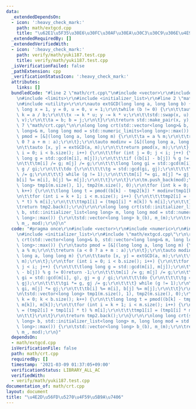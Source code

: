 ```yaml
---
data:
  _extendedDependsOn:
  - icon: ':heavy_check_mark:'
    path: math/extgcd.cpp
    title: "\u62E1\u5F35\u30E6\u30FC\u30AF\u30EA\u30C3\u30C9\u306E\u4E92\u9664\u6CD5"
  _extendedRequiredBy: []
  _extendedVerifiedWith:
  - icon: ':heavy_check_mark:'
    path: verify/math/yuki187.test.cpp
    title: verify/math/yuki187.test.cpp
  _isVerificationFailed: false
  _pathExtension: cpp
  _verificationStatusIcon: ':heavy_check_mark:'
  attributes:
    links: []
  bundledCode: "#line 2 \"math/crt.cpp\"\n#include <vector>\r\n#include <numeric>\r\
    \n#include <limits>\r\n#include <initializer_list>\r\n#line 2 \"math/extgcd.cpp\"\
    \n#include <utility>\r\n\r\nauto extGCD(long long a, long long b) {\r\n\tlong\
    \ long x = 1, y = 0, u = 0, v = 1;\r\n\twhile (b != 0) {\r\n\t\tauto j = a % b,\
    \ k = a / b;\r\n\t\tx -= k * u; y -= k * v;\r\n\t\tstd::swap(x, u); std::swap(y,\
    \ v);\r\n\t\ta = b; b = j;\r\n\t}\r\n\treturn std::make_pair(x, y);\r\n}\n#line\
    \ 7 \"math/crt.cpp\"\n\r\nlong long crt(std::vector<long long>& b, std::vector<long\
    \ long>& m, long long mod = std::numeric_limits<long long>::max()) {\r\n\tauto\
    \ pmod = [&](long long a, long long m) {\r\n\t\ta = a % m;\r\n\t\treturn (a <\
    \ 0 ? a + m : a);\r\n\t};\r\n\tauto modinv = [&](long long a, long long m) {\r\
    \n\t\tauto [x, y] = extGCD(a, m);\r\n\t\treturn pmod(x, m);\r\n\t};\r\n\tfor (int\
    \ i = 0; i < b.size(); i++) {\r\n\t\tfor (int j = 0; j < i; j++) {\r\n\t\t\tlong\
    \ long g = std::gcd(m[i], m[j]);\r\n\t\t\tif ((b[i] - b[j]) % g != 0)return -1;\r\
    \n\t\t\tm[i] /= g; m[j] /= g;\r\n\t\t\tlong long gi = std::gcd(m[i], g), gj =\
    \ g / gi;\r\n\t\t\tdo {\r\n\t\t\t\tg = std::gcd(gi, gj);\r\n\t\t\t\tgi *= g, gj\
    \ /= g;\r\n\t\t\t} while (g != 1);\r\n\t\t\tm[i] *= gi, m[j] *= gj;\r\n\t\t\t\
    b[i] %= m[i], b[j] %= m[j];\r\n\t\t}\r\n\t}\r\n\tm.push_back(mod);\r\n\tstd::vector<long\
    \ long> tmp1(m.size(), 1), tmp2(m.size(), 0);\r\n\tfor (int k = 0; k < b.size();\
    \ k++) {\r\n\t\tlong long t = pmod((b[k] - tmp2[k]) * modinv(tmp1[k], m[k]), m[k]);\r\
    \n\t\tfor (int i = k + 1; i < m.size(); i++) {\r\n\t\t\ttmp2[i] = (tmp2[i] + tmp1[i]\
    \ * t) % m[i];\r\n\t\t\ttmp1[i] = (tmp1[i] * m[k]) % m[i];\r\n\t\t}\r\n\t}\r\n\
    \treturn tmp2.back();\r\n}\r\n\r\nlong long crt(std::initializer_list<long long>\
    \ b, std::initializer_list<long long> m, long long mod = std::numeric_limits<long\
    \ long>::max()) {\r\n\tstd::vector<long long> b_(b), m_(m);\r\n\treturn crt(b_,\
    \ m_, mod);\r\n}\n"
  code: "#pragma once\r\n#include <vector>\r\n#include <numeric>\r\n#include <limits>\r\
    \n#include <initializer_list>\r\n#include \"math/extgcd.cpp\"\r\n\r\nlong long\
    \ crt(std::vector<long long>& b, std::vector<long long>& m, long long mod = std::numeric_limits<long\
    \ long>::max()) {\r\n\tauto pmod = [&](long long a, long long m) {\r\n\t\ta =\
    \ a % m;\r\n\t\treturn (a < 0 ? a + m : a);\r\n\t};\r\n\tauto modinv = [&](long\
    \ long a, long long m) {\r\n\t\tauto [x, y] = extGCD(a, m);\r\n\t\treturn pmod(x,\
    \ m);\r\n\t};\r\n\tfor (int i = 0; i < b.size(); i++) {\r\n\t\tfor (int j = 0;\
    \ j < i; j++) {\r\n\t\t\tlong long g = std::gcd(m[i], m[j]);\r\n\t\t\tif ((b[i]\
    \ - b[j]) % g != 0)return -1;\r\n\t\t\tm[i] /= g; m[j] /= g;\r\n\t\t\tlong long\
    \ gi = std::gcd(m[i], g), gj = g / gi;\r\n\t\t\tdo {\r\n\t\t\t\tg = std::gcd(gi,\
    \ gj);\r\n\t\t\t\tgi *= g, gj /= g;\r\n\t\t\t} while (g != 1);\r\n\t\t\tm[i] *=\
    \ gi, m[j] *= gj;\r\n\t\t\tb[i] %= m[i], b[j] %= m[j];\r\n\t\t}\r\n\t}\r\n\tm.push_back(mod);\r\
    \n\tstd::vector<long long> tmp1(m.size(), 1), tmp2(m.size(), 0);\r\n\tfor (int\
    \ k = 0; k < b.size(); k++) {\r\n\t\tlong long t = pmod((b[k] - tmp2[k]) * modinv(tmp1[k],\
    \ m[k]), m[k]);\r\n\t\tfor (int i = k + 1; i < m.size(); i++) {\r\n\t\t\ttmp2[i]\
    \ = (tmp2[i] + tmp1[i] * t) % m[i];\r\n\t\t\ttmp1[i] = (tmp1[i] * m[k]) % m[i];\r\
    \n\t\t}\r\n\t}\r\n\treturn tmp2.back();\r\n}\r\n\r\nlong long crt(std::initializer_list<long\
    \ long> b, std::initializer_list<long long> m, long long mod = std::numeric_limits<long\
    \ long>::max()) {\r\n\tstd::vector<long long> b_(b), m_(m);\r\n\treturn crt(b_,\
    \ m_, mod);\r\n}"
  dependsOn:
  - math/extgcd.cpp
  isVerificationFile: false
  path: math/crt.cpp
  requiredBy: []
  timestamp: '2021-03-09 01:37:05+09:00'
  verificationStatus: LIBRARY_ALL_AC
  verifiedWith:
  - verify/math/yuki187.test.cpp
documentation_of: math/crt.cpp
layout: document
title: "\u4E2D\u56FD\u5270\u4F59\u5B9A\u7406"
---
```


